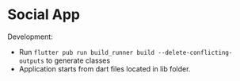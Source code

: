 # Social App

Development:

- Run `flutter pub run build_runner build --delete-conflicting-outputs` to generate classes
- Application starts from dart files located in lib folder. 
